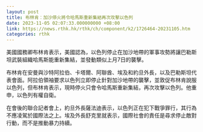 ```yaml
---
layout: post
title: 布林肯︰加沙停火將令哈馬斯重新集結再次攻擊以色列
date: 2023-11-05 02:07:33.000000000 +08:00
link: https://news.rthk.hk/rthk/ch/component/k2/1726464-20231105.htm
categories: rthk
---
```


美國國務卿布林肯表示，美國認為，以色列停止在加沙地帶的軍事攻勢將讓巴勒斯坦武裝組織哈馬斯能重新集結，並發動類似上月7日的襲擊。

布林肯在安曼與沙特阿拉伯、卡塔爾、阿聯酋、埃及和約旦外長，以及巴勒斯坦代表會面。阿拉伯領袖要求以色列立即停止針對加沙地帶的襲擊，並敦促布林肯說服以色列，但布林肯表示，現時停火只會令哈馬斯重新集結，再次攻擊以色列。他重申，以色列有權自衛。

在會後的聯合記者會上，約旦外長薩法迪表示，以色列正在犯下戰爭罪行，其行為不應凌駕於國際法之上。埃及外長舒克里就表示，國際社會的責任是尋求停止敵對行動，而不是推動暴力持續。
